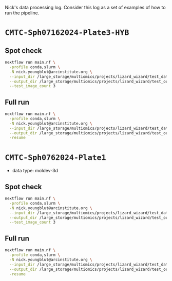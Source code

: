 Nick's data processing log.
Consider this log as a set of examples of how to run the pipeline.


# `CMTC-Sph07162024-Plate3-HYB`

## Spot check

```bash
nextflow run main.nf \
  -profile conda,slurm \
  -N nick.youngblut@arcinstitute.org \
  --input_dir /large_storage/multiomics/projects/lizard_wizard/test_data/CMTC-Sph07162024-Plate3-HYB \
  --output_dir /large_storage/multiomics/projects/lizard_wizard/test_output/CMTC-Sph07162024-Plate3-HYB \
  --test_image_count 3
```


## Full run

```bash
nextflow run main.nf \
  -profile conda,slurm \
  -N nick.youngblut@arcinstitute.org \
  --input_dir /large_storage/multiomics/projects/lizard_wizard/test_data/CMTC-Sph07162024-Plate3-HYB \
  --output_dir /large_storage/multiomics/projects/lizard_wizard/test_output/CMTC-Sph07162024-Plate3-HYB \
  -resume
```


# `CMTC-Sph0762024-Plate1`

* data type: moldev-3d

## Spot check

```bash
nextflow run main.nf \
  -profile conda,slurm \
  -N nick.youngblut@arcinstitute.org \
  --input_dir /large_storage/multiomics/projects/lizard_wizard/test_data/CMTC-Sph0762024-Plate1 \
  --output_dir /large_storage/multiomics/projects/lizard_wizard/test_output/CMTC-Sph0762024-Plate1 \
  --test_image_count 3
```


## Full run

```bash
nextflow run main.nf \
  -profile conda,slurm \
  -N nick.youngblut@arcinstitute.org \
  --input_dir /large_storage/multiomics/projects/lizard_wizard/test_data/CMTC-Sph0762024-Plate1 \
  --output_dir /large_storage/multiomics/projects/lizard_wizard/test_output/CMTC-Sph0762024-Plate1 \
  -resume
```
